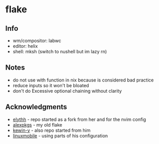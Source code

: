 # flake

## Info

- wm/compositor: labwc
- editor: helix
- shell: mksh (switch to nushell but im lazy rn)
## Notes
- do not use with function in nix because is considered bad practice
- reduce inputs so it won't be bloated
- don't do Excessive optional chaining without clarity
## Acknowledgments
- [elythh](https://github.com/elythh/flake) - repo started as a fork from her and for the nvim config
- [alexpkgs](https://github.com/alexpkgs/glflake) - my old flake
- [kewin-y](https://github.com/kewin-y) - also repo started from him
- [linuxmobile](https://github.com/linuxmobile/kaku) - using parts of his configuration
